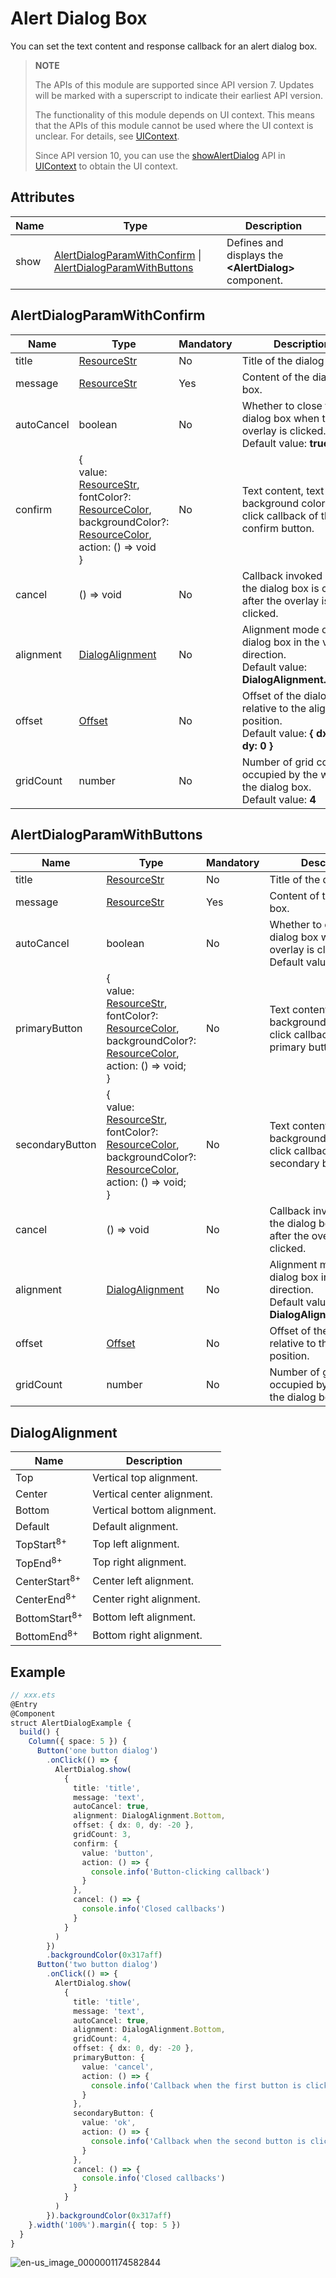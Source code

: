 # Alert Dialog Box

You can set the text content and response callback for an alert dialog box.

>  **NOTE**
>
> The APIs of this module are supported since API version 7. Updates will be marked with a superscript to indicate their earliest API version.
>
> The functionality of this module depends on UI context. This means that the APIs of this module cannot be used where the UI context is unclear. For details, see [UIContext](../apis/js-apis-arkui-UIContext.md#uicontext).
>
> Since API version 10, you can use the [showAlertDialog](../apis/js-apis-arkui-UIContext.md#showalertdialog) API in [UIContext](../apis/js-apis-arkui-UIContext.md#uicontext) to obtain the UI context.

## Attributes

| Name   | Type | Description|
| ---- | --------------- | -------- |
| show | [AlertDialogParamWithConfirm](#alertdialogparamwithconfirm) \| [AlertDialogParamWithButtons](#alertdialogparamwithbuttons)  | Defines and displays the **\<AlertDialog>** component. |

## AlertDialogParamWithConfirm
| Name      | Type    | Mandatory    | Description        |
| ---------- | ---------------- | ---------- | ------------------------------- |
| title      | [ResourceStr](ts-types.md#resourcestr) | No   | Title of the dialog box.|
| message    | [ResourceStr](ts-types.md#resourcestr) | Yes   | Content of the dialog box.|
| autoCancel | boolean | No  | Whether to close the dialog box when the overlay is clicked.<br>Default value: **true**|
| confirm    | {<br>value: [ResourceStr](ts-types.md#resourcestr),<br>fontColor?: [ResourceColor](ts-types.md#resourcecolor),<br>backgroundColor?:  [ResourceColor](ts-types.md#resourcecolor),<br>action: () =&gt; void<br>} | No  | Text content, text color, background color, and click callback of the confirm button.|
| cancel     | () =&gt; void      | No    | Callback invoked when the dialog box is closed after the overlay is clicked.|
| alignment  | [DialogAlignment](#dialogalignment) | No  | Alignment mode of the dialog box in the vertical direction.<br>Default value: **DialogAlignment.Default**|
| offset     | [Offset](ts-types.md#offset) | No    | Offset of the dialog box relative to the alignment position.<br>Default value: **{ dx: 0 , dy: 0 }**|
| gridCount  | number                       | No    | Number of grid columns occupied by the width of the dialog box.<br>Default value: **4**|

## AlertDialogParamWithButtons
| Name            | Type               | Mandatory    | Description                    |
| --------------- | ---------------------- | ------------ | --------------------- |
| title           | [ResourceStr](ts-types.md#resourcestr) | No    | Title of the dialog box.             |
| message         | [ResourceStr](ts-types.md#resourcestr) | Yes    | Content of the dialog box.             |
| autoCancel      | boolean           | No  | Whether to close the dialog box when the overlay is clicked.<br>Default value: **true**     |
| primaryButton   | {<br>value: [ResourceStr](ts-types.md#resourcestr),<br>fontColor?: [ResourceColor](ts-types.md#resourcecolor),<br>backgroundColor?: [ResourceColor](ts-types.md#resourcecolor),<br>action: () =&gt; void;<br>} | No| Text content, text color, background color, and click callback of the primary button.|
| secondaryButton | {<br>value: [ResourceStr](ts-types.md#resourcestr),<br>fontColor?: [ResourceColor](ts-types.md#resourcecolor),<br>backgroundColor?: [ResourceColor](ts-types.md#resourcecolor),<br>action: () =&gt; void;<br>} | No | Text content, text color, background color, and click callback of the secondary button.|
| cancel          | () =&gt; void      | No | Callback invoked when the dialog box is closed after the overlay is clicked.        |
| alignment       | [DialogAlignment](#dialogalignment) | No  | Alignment mode of the dialog box in the vertical direction.<br>Default value: **DialogAlignment.Default**|
| offset          | [Offset](ts-types.md#offset) | No | Offset of the dialog box relative to the alignment position.|
| gridCount       | number                       | No | Number of grid columns occupied by the width of the dialog box.|

## DialogAlignment

| Name                      | Description     |
| ------------------------ | ------- |
| Top                      | Vertical top alignment.|
| Center                   | Vertical center alignment.|
| Bottom                   | Vertical bottom alignment.|
| Default                  | Default alignment.  |
| TopStart<sup>8+</sup>    | Top left alignment.  |
| TopEnd<sup>8+</sup>      | Top right alignment.  |
| CenterStart<sup>8+</sup> | Center left alignment.  |
| CenterEnd<sup>8+</sup>   | Center right alignment.  |
| BottomStart<sup>8+</sup> | Bottom left alignment.  |
| BottomEnd<sup>8+</sup>   | Bottom right alignment.  |

## Example

```ts
// xxx.ets
@Entry
@Component
struct AlertDialogExample {
  build() {
    Column({ space: 5 }) {
      Button('one button dialog')
        .onClick(() => {
          AlertDialog.show(
            {
              title: 'title',
              message: 'text',
              autoCancel: true,
              alignment: DialogAlignment.Bottom,
              offset: { dx: 0, dy: -20 },
              gridCount: 3,
              confirm: {
                value: 'button',
                action: () => {
                  console.info('Button-clicking callback')
                }
              },
              cancel: () => {
                console.info('Closed callbacks')
              }
            }
          )
        })
        .backgroundColor(0x317aff)
      Button('two button dialog')
        .onClick(() => {
          AlertDialog.show(
            {
              title: 'title',
              message: 'text',
              autoCancel: true,
              alignment: DialogAlignment.Bottom,
              gridCount: 4,
              offset: { dx: 0, dy: -20 },
              primaryButton: {
                value: 'cancel',
                action: () => {
                  console.info('Callback when the first button is clicked')
                }
              },
              secondaryButton: {
                value: 'ok',
                action: () => {
                  console.info('Callback when the second button is clicked')
                }
              },
              cancel: () => {
                console.info('Closed callbacks')
              }
            }
          )
        }).backgroundColor(0x317aff)
    }.width('100%').margin({ top: 5 })
  }
}
```

![en-us_image_0000001174582844](figures/en-us_image_0000001174582844.gif)
